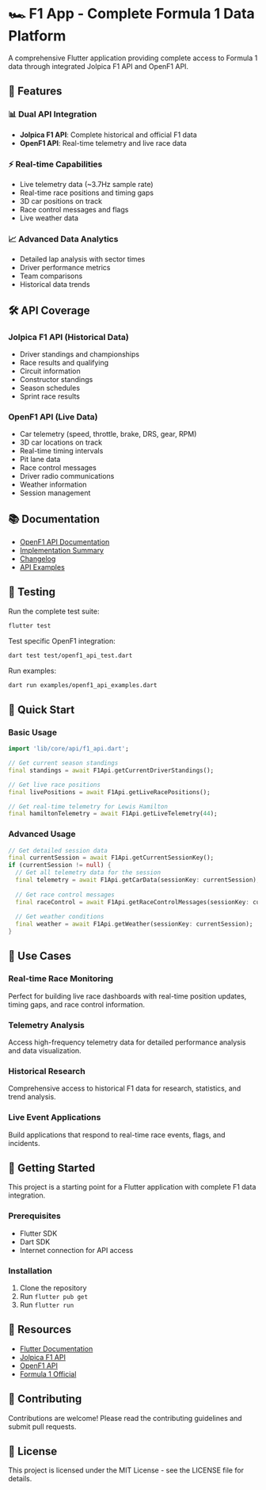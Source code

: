 # 🏎️ F1 App - Complete Formula 1 Data Platform

A comprehensive Flutter application providing complete access to Formula 1 data through integrated Jolpica F1 API and OpenF1 API.

## 🚀 Features

### 📊 Dual API Integration
- **Jolpica F1 API**: Complete historical and official F1 data
- **OpenF1 API**: Real-time telemetry and live race data

### ⚡ Real-time Capabilities
- Live telemetry data (~3.7Hz sample rate)
- Real-time race positions and timing gaps
- 3D car positions on track
- Race control messages and flags
- Live weather data

### 📈 Advanced Data Analytics
- Detailed lap analysis with sector times
- Driver performance metrics
- Team comparisons
- Historical data trends

## 🛠️ API Coverage

### Jolpica F1 API (Historical Data)
- Driver standings and championships
- Race results and qualifying
- Circuit information
- Constructor standings
- Season schedules
- Sprint race results

### OpenF1 API (Live Data)
- Car telemetry (speed, throttle, brake, DRS, gear, RPM)
- 3D car locations on track
- Real-time timing intervals
- Pit lane data
- Race control messages
- Driver radio communications
- Weather information
- Session management

## 📚 Documentation

- [OpenF1 API Documentation](docs/OPENF1_API_DOCUMENTATION.md)
- [Implementation Summary](IMPLEMENTATION_SUMMARY.md)
- [Changelog](OPENF1_CHANGELOG.md)
- [API Examples](examples/openf1_api_examples.dart)

## 🧪 Testing

Run the complete test suite:
```bash
flutter test
```

Test specific OpenF1 integration:
```bash
dart test test/openf1_api_test.dart
```

Run examples:
```bash
dart run examples/openf1_api_examples.dart
```

## 🔧 Quick Start

### Basic Usage
```dart
import 'lib/core/api/f1_api.dart';

// Get current season standings
final standings = await F1Api.getCurrentDriverStandings();

// Get live race positions
final livePositions = await F1Api.getLiveRacePositions();

// Get real-time telemetry for Lewis Hamilton
final hamiltonTelemetry = await F1Api.getLiveTelemetry(44);
```

### Advanced Usage
```dart
// Get detailed session data
final currentSession = await F1Api.getCurrentSessionKey();
if (currentSession != null) {
  // Get all telemetry data for the session
  final telemetry = await F1Api.getCarData(sessionKey: currentSession);
  
  // Get race control messages
  final raceControl = await F1Api.getRaceControlMessages(sessionKey: currentSession);
  
  // Get weather conditions
  final weather = await F1Api.getWeather(sessionKey: currentSession);
}
```

## 🎯 Use Cases

### Real-time Race Monitoring
Perfect for building live race dashboards with real-time position updates, timing gaps, and race control information.

### Telemetry Analysis
Access high-frequency telemetry data for detailed performance analysis and data visualization.

### Historical Research
Comprehensive access to historical F1 data for research, statistics, and trend analysis.

### Live Event Applications
Build applications that respond to real-time race events, flags, and incidents.

## 🏁 Getting Started

This project is a starting point for a Flutter application with complete F1 data integration.

### Prerequisites
- Flutter SDK
- Dart SDK
- Internet connection for API access

### Installation
1. Clone the repository
2. Run `flutter pub get`
3. Run `flutter run`

## 📖 Resources

- [Flutter Documentation](https://docs.flutter.dev/)
- [Jolpica F1 API](https://jolpi.ca/docs/)
- [OpenF1 API](https://openf1.org/)
- [Formula 1 Official](https://www.formula1.com/)

## 🤝 Contributing

Contributions are welcome! Please read the contributing guidelines and submit pull requests.

## 📄 License

This project is licensed under the MIT License - see the LICENSE file for details.
